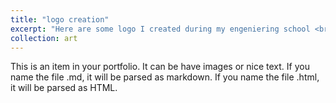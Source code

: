 ```yaml
---
title: "logo creation"
excerpt: "Here are some logo I created during my engeniering school <br/><img src='/images/500x300.png'>"
collection: art
---
```


This is an item in your portfolio. It can be have images or nice text. If you name the file .md, it will be parsed as markdown. If you name the file .html, it will be parsed as HTML. 
